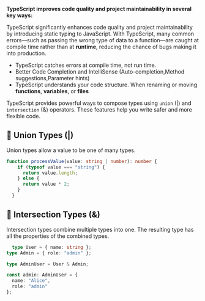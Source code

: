 **TypeScript improves code quality and project maintainability in several key ways:**

TypeScript significantly enhances code quality and project maintainability by introducing static typing to JavaScript. With TypeScript, many common errors—such as passing the wrong type of data to a function—are caught at compile time rather than at **runtime**, reducing the chance of bugs making it into production.
* TypeScript catches errors at compile time, not run time.
* Better Code Completion and IntelliSense (Auto-completion,Method suggestions,Parameter hints)
* TypeScript understands your code structure. When renaming or moving **functions**, **variables**, or **files**


TypeScript provides powerful ways to compose types using `union` (|) and `intersection` (&) operators. These features help you write safer and more flexible code.
## 📌 Union Types (|)
Union types allow a value to be one of many types.

```ts
function processValue(value: string | number): number {
    if (typeof value === "string") {
      return value.length;
    } else {
      return value * 2;
    }
  }
  ```

  ## 🧩 Intersection Types (&)

  Intersection types combine multiple types into one. The resulting type has all the properties of the combined types.
```ts
  type User = { name: string };
type Admin = { role: "admin" };

type AdminUser = User & Admin;

const admin: AdminUser = {
  name: "Alice",
  role: "admin"
};

